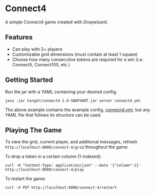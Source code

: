 # Connect4
A simple Connect4 game created with Dropwizard.

## Features
- Can play with 2+ players
- Customizable grid dimensions (must contain at least 1 square)
- Choose how many consecutive tokens are required for a win (i.e. Connect5, Connect100, etc.)

## Getting Started
Run the jar with a YAML containing your desired config.
```aidl
java -jar target/connect4-1.0-SNAPSHOT.jar server connect4.yml
```
The above example contains the example config, [connect4.yml](https://github.com/natalieqle/Connect4/blob/master/connect4.yml), but any YAML file that follows its structure can be used.

## Playing The Game
To view the grid, current player, and additional messages, refresh `http://localhost:8080/connect-4/grid` throughout the game.

To drop a token in a certain column (1-indexed):
```aidl
curl -H "Content-Type: application/json" --data '{"column":1}' http://localhost:8080/connect-4/play
```

To restart the game:
```aidl
curl -X PUT http://localhost:8080/connect-4/restart
```